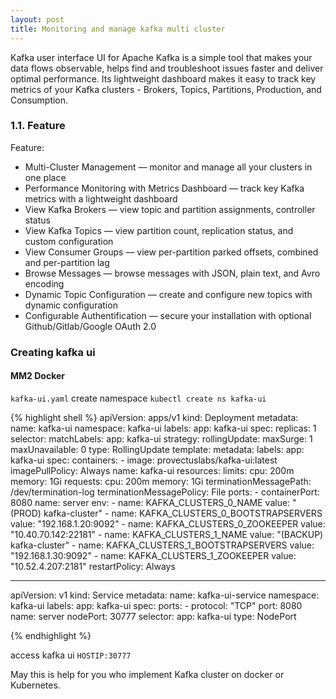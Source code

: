 ```yaml
---
layout: post
title: Monitoring and manage kafka multi cluster
---
```


Kafka user interface
UI for Apache Kafka is a simple tool that makes your data flows observable, helps find and troubleshoot issues faster and deliver optimal performance. Its lightweight dashboard makes it easy to track key metrics of your Kafka clusters - Brokers, Topics, Partitions, Production, and Consumption.

### 1.1. Feature
Feature:
- Multi-Cluster Management — monitor and manage all your clusters in one place
- Performance Monitoring with Metrics Dashboard — track key Kafka metrics with a lightweight dashboard
- View Kafka Brokers — view topic and partition assignments, controller status
- View Kafka Topics — view partition count, replication status, and custom configuration
- View Consumer Groups — view per-partition parked offsets, combined and per-partition lag
- Browse Messages — browse messages with JSON, plain text, and Avro encoding
- Dynamic Topic Configuration — create and configure new topics with dynamic configuration
- Configurable Authentification — secure your installation with optional Github/Gitlab/Google OAuth 2.0


### Creating kafka ui
#### MM2 Docker
`kafka-ui.yaml`
create namespace `kubectl create ns kafka-ui`

{% highlight shell %}
apiVersion: apps/v1
kind: Deployment
metadata:
  name: kafka-ui
  namespace: kafka-ui
  labels:
    app: kafka-ui
spec:
  replicas: 1
  selector:
    matchLabels:
      app: kafka-ui
  strategy:
    rollingUpdate:
      maxSurge: 1
      maxUnavailable: 0
    type: RollingUpdate
  template:
    metadata:
      labels:
        app: kafka-ui
    spec:
      containers:
        - image: provectuslabs/kafka-ui:latest
          imagePullPolicy: Always
          name: kafka-ui
          resources:
            limits:
              cpu: 200m
              memory: 1Gi
            requests:
              cpu: 200m
              memory: 1Gi
          terminationMessagePath: /dev/termination-log
          terminationMessagePolicy: File
          ports:
            - containerPort: 8080
              name: server
          env:
            - name: KAFKA_CLUSTERS_0_NAME
              value: "(PROD) kafka-cluster"
            - name: KAFKA_CLUSTERS_0_BOOTSTRAPSERVERS
              value: "192.168.1.20:9092"
            - name: KAFKA_CLUSTERS_0_ZOOKEEPER
              value: "10.40.70.142:22181"
            - name: KAFKA_CLUSTERS_1_NAME
              value: "(BACKUP) kafka-cluster"
            - name: KAFKA_CLUSTERS_1_BOOTSTRAPSERVERS
              value: "192.168.1.30:9092"
            - name: KAFKA_CLUSTERS_1_ZOOKEEPER
              value: "10.52.4.207:2181"
      restartPolicy: Always

---
apiVersion: v1
kind: Service
metadata:
  name: kafka-ui-service
  namespace: kafka-ui
  labels:
    app: kafka-ui
spec:
  ports:
    - protocol: "TCP"
      port: 8080
      name: server
      nodePort: 30777
  selector:
    app: kafka-ui
  type: NodePort

{% endhighlight %}

access kafka ui `HOSTIP:30777`


May this is help for you who implement Kafka cluster on docker or Kubernetes. 
